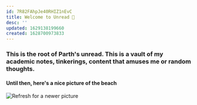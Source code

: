 ```yaml
---
id: 7R82FAhpJe40RHIZ1nEvC
title: Welcome to Unread 👾
desc: ''
updated: 1629138199660
created: 1628700973833
---
```

### This is the root of Parth's unread. This is a vault of my academic notes, tinkerings, content that amuses me or random thoughts. 
 
#### Until then, here's a nice picture of the beach
![Refresh for a newer picture](https://source.unsplash.com/960x540?beach)